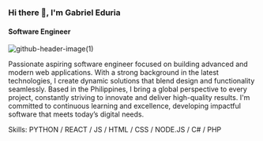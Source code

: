 ### Hi there 👋, I'm Gabriel Eduria
#### Software Engineer

![github-header-image(1)](https://github.com/user-attachments/assets/458c9358-9500-422f-9537-2511439471cd)

Passionate aspiring software engineer focused on building advanced and modern web applications. With a strong background in the latest technologies, I create dynamic solutions that blend design and functionality seamlessly. Based in the Philippines, I bring a global perspective to every project, constantly striving to innovate and deliver high-quality results. I'm committed to continuous learning and excellence, developing impactful software that meets today’s digital needs.

Skills: PYTHON / REACT / JS / HTML / CSS / NODE.JS / C# / PHP  

<!---
GabrielEduria/GabrielEduria is a ✨ special ✨ repository because its `README.md` (this file) appears on your GitHub profile.
You can click the Preview link to take a look at your changes.
--->

